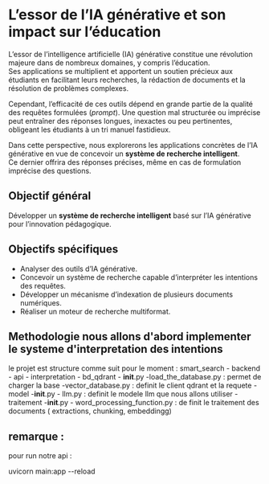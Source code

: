 

# L’essor de l’IA générative et son impact sur l’éducation

L’essor de l’intelligence artificielle (IA) générative constitue une révolution majeure dans de nombreux domaines, y compris l’éducation.  
Ses applications se multiplient et apportent un soutien précieux aux étudiants en facilitant leurs recherches, la rédaction de documents et la résolution de problèmes complexes.  

Cependant, l’efficacité de ces outils dépend en grande partie de la qualité des requêtes formulées (*prompt*). Une question mal structurée ou imprécise peut entraîner des réponses longues, inexactes ou peu pertinentes, obligeant les étudiants à un tri manuel fastidieux.  

Dans cette perspective, nous explorerons les applications concrètes de l’IA générative en vue de concevoir un **système de recherche intelligent**.  
Ce dernier offrira des réponses précises, même en cas de formulation imprécise des questions.


## Objectif général  

Développer un **système de recherche intelligent** basé sur l’IA générative pour l’innovation pédagogique.  

## Objectifs spécifiques  

- Analyser des outils d’IA générative.  
- Concevoir un système de recherche capable d’interpréter les intentions des requêtes.  
- Développer un mécanisme d’indexation de plusieurs documents numériques.  
- Réaliser un moteur de recherche multiformat.  



## Methodologie nous allons d'abord implementer le systeme d'interpretation des intentions 

le projet est structure comme suit pour le moment  : 
 smart_search
    - backend
        - api
        - interpretation 
            - bd_qdrant
                - __init__.py
                -load_the_database.py : permet de charger la base 
                -vector_database.py : definit le client qdrant et la requete
            -model 
                -__init__.py
                - llm.py : definit le modele llm que nous allons utiliser 
            -traitement
            -__init__.py 
            - word_processing_function.py : de finit le traitement des documents ( extractions,          chunking, embeddingg)
            

## remarque : 

pour run notre api : 

   uvicorn main:app --reload 

 
